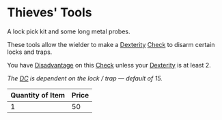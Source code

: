 # Thieves' Tools

A lock pick kit and some long metal probes.

These tools allow the wielder to make a [Dexterity](../../../Player%20Characters/The%20Ability%20Scores/Dexterity.md) [Check](../../../Game%20Procedures/Core%20Procedures/Check.md) to disarm certain locks and traps.

You have [Disadvantage](../../../Game%20Procedures/Die%20Rolling%20Mechanics/Disadvantage.md) on this [Check](../../../Game%20Procedures/Core%20Procedures/Check.md) unless your [Dexterity](../../../Player%20Characters/The%20Ability%20Scores/Dexterity.md) is at least 2.

*The [DC](../../../Game%20Procedures/Core%20Procedures/DC.md) is dependent on the lock / trap — default of 15.*

| Quantity of Item | Price |
| ---------------- | ----- |
| 1                | 50    |

